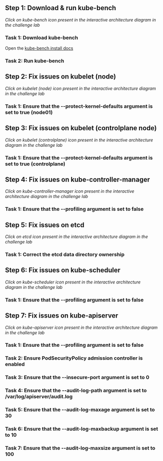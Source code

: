 ## Step 1: Download & run kube-bench

*Click on kube-bench icon present in the interactive architecture diagram in the challenge lab*

### Task 1: Download kube-bench

Open the [kube-bench install docs](https://kubernetes.io/docs/tutorials/security/apparmor/ "install kube-bench") 

### Task 2: Run kube-bench

## Step 2: Fix issues on kubelet (node)

*Click on kubelet (node) icon present in the interactive architecture diagram in the challenge lab*

### Task 1: Ensure that the --protect-kernel-defaults argument is set to true (node01)

## Step 3: Fix issues on kubelet (controlplane node)

*Click on kubelet (controlplane) icon present in the interactive architecture diagram in the challenge lab*

### Task 1: Ensure that the --protect-kernel-defaults argument is set to true (controlplane)

## Step 4: Fix issues on kube-controller-manager

*Click on kube-controller-manager icon present in the interactive architecture diagram in the challenge lab*

### Task 1: Ensure that the --profiling argument is set to false

## Step 5: Fix issues on etcd

*Click on etcd icon present in the interactive architecture diagram in the challenge lab*

### Task 1: Correct the etcd data directory ownership

## Step 6: Fix issues on kube-scheduler

*Click on kube-scheduler icon present in the interactive architecture diagram in the challenge lab*

### Task 1: Ensure that the --profiling argument is set to false

## Step 7: Fix issues on kube-apiserver

*Click on kube-apiserver icon present in the interactive architecture diagram in the challenge lab*

### Task 1: Ensure that the --profiling argument is set to false

### Task 2: Ensure PodSecurityPolicy admission controller is enabled

### Task 3: Ensure that the --insecure-port argument is set to 0

### Task 4: Ensure that the --audit-log-path argument is set to /var/log/apiserver/audit.log

### Task 5: Ensure that the --audit-log-maxage argument is set to 30

### Task 6: Ensure that the --audit-log-maxbackup argument is set to 10

### Task 7: Ensure that the --audit-log-maxsize argument is set to 100